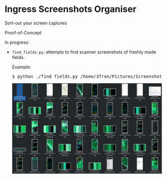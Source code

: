 # Ingress Screenshots Organiser #

Sort-out your screen captures

Proof-of-Concept


In progress:
* `find_fields.py`: attempts to find scanner screenshots of freshly made fields.
    
    Example:

    <pre>$ python ./find_fields.py /home/3Tron/Pictures/Screenshots/</pre>

    ![Example](./res/fin_fields_poc.png)
    